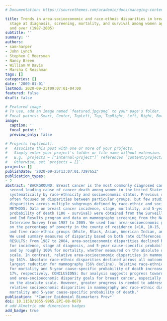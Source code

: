 ```yaml
---
# Documentation: https://sourcethemes.com/academic/docs/managing-content/

title: Trends in area-socioeconomic and race-ethnic disparities in breast cancer incidence,
  stage at diagnosis, screening, mortality, and survival among women ages 50 years
  and over (1987-2005)
subtitle: ''
summary: ''
authors:
- sam-harper
- John Lynch
- Stephen C Meersman
- Nancy Breen
- William W Davis
- Marsha C Reichman
tags: []
categories: []
date: '2009-01-01'
lastmod: 2020-09-25T09:07:01-04:00
featured: false
draft: false

# Featured image
# To use, add an image named `featured.jpg/png` to your page's folder.
# Focal points: Smart, Center, TopLeft, Top, TopRight, Left, Right, BottomLeft, Bottom, BottomRight.
image:
  caption: ''
  focal_point: ''
  preview_only: false

# Projects (optional).
#   Associate this post with one or more of your projects.
#   Simply enter your project's folder or file name without extension.
#   E.g. `projects = ["internal-project"]` references `content/project/deep-learning/index.md`.
#   Otherwise, set `projects = []`.
projects: []
publishDate: '2020-09-25T13:07:01.729765Z'
publication_types:
- 2
abstract: 'BACKGROUND: Breast cancer is the most commonly diagnosed cancer and the
  second leading cause of cancer death among women in the United States and varies
  systematically by race-ethnicity and socioeconomic status. Previous research has
  often focused on disparities between particular groups, but few studies have summarized
  disparities across multiple subgroups defined by race-ethnic and socioeconomic position.
  METHODS: Data on breast cancer incidence, stage, mortality, and 5-year cause-specific
  probability of death (100 - survival) were obtained from the Surveillance, Epidemiology,
  and End Results program and data on mammography screening from the National Health
  Interview Survey from 1987 to 2005. We used four area-socioeconomic groups based
  on the percentage of poverty in the county of residence (<10, 10-15, 15-20, +20%)
  and five race-ethnic groups (White, Black, Asian, American Indian, and Hispanic).
  We used summary measures of disparity based on both rate differences and rate ratios.
  RESULTS: From 1987 to 2004, area-socioeconomic disparities declined by 20% to 30%
  for incidence, stage at diagnosis, and 5-year cause-specific probability of death,
  and by roughly 100% for mortality, whether measured on the absolute or relative
  scale. In contrast, relative area-socioeconomic disparities in mammography use increased
  by 161%. Absolute race-ethnic disparities declined across all outcomes, with the
  largest reduction for mammography (56% decline). Relative race-ethnic disparities
  for mortality and 5-year cause-specific probability of death increased by 24% and
  17%, respectively. CONCLUSIONS: Our analysis suggests progress towards race-ethnic
  and area-socioeconomic disparity goals for breast cancer, especially when measured
  on the absolute scale. However, greater progress is needed to address increasing
  relative socioeconomic disparities in mammography and race-ethnic disparities in
  mortality and 5-year cause-specific probability of death.'
publication: '*Cancer Epidemiol Biomarkers Prev*'
doi: 10.1158/1055-9965.EPI-08-0679
# add Almetric adn dimensions badges
add_badge: true
---
```

